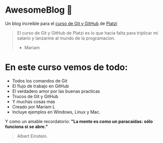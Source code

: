 # AwesomeBlog 💚

Un blog increible para el [curso de Git y GitHub]() de [Platzi]()

> El curso de Git y GitHub de Platzi es lo que hacia falta para triplicar mi salario y lanzarme al mundo de la programacion.
> - Mariam

# En este curso vemos de todo:
* Todos los comandos de Git
* El flujo de trabajo en GitHub
* El verdadero amor por las buenas practicas
* Trucos de Git y GitHub
* Y muchas cosas mas
* Creado por Mariam L
* Incluye ejemplos en Windows, Linux y Mac.

Y como un amable recordatorio:
**"La mente es como un paracaídas: sólo funciona si se abre."** 
> Albert Einstein.